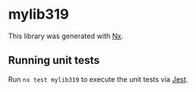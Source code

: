 # mylib319

This library was generated with [Nx](https://nx.dev).

## Running unit tests

Run `nx test mylib319` to execute the unit tests via [Jest](https://jestjs.io).
